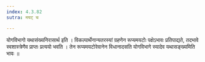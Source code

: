 ```yaml
---
index: 4.3.82
sutra: मयट् च

---
```

 योगविभागो यथासंख्यनिरासार्थ इति । विकल्पार्थेनान्यतरस्यां ग्रहणेन रूप्यमयटोः पक्षेऽभावः प्रतिपाद्यते, तदभावे स्वशास्त्रेणैव प्राप्तः प्रत्ययो भवति । तेन रूप्यमयटोरेवानेन विधानादसति योगविभागे स्यादेव यथासङ्ख्यमिति भावः ॥